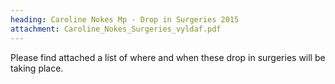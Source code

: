 ```yaml
---
heading: Caroline Nokes Mp - Drop in Surgeries 2015
attachment: Caroline_Nokes_Surgeries_vyldaf.pdf
---
```

Please find attached a list of where and when these drop in surgeries will be taking place.
